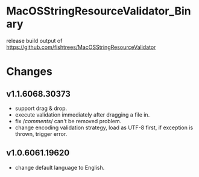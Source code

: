# MacOSStringResourceValidator_Binary
release build output of https://github.com/fishtrees/MacOSStringResourceValidator

# Changes

## v1.1.6068.30373
* support drag & drop.
* execute validation immediately after dragging a file in.
* fix /*comments*/ can't be removed problem.
* change encoding validation strategy, load as UTF-8 first, if exception is thrown, trigger error.

## v1.0.6061.19620

* change default language to English.
